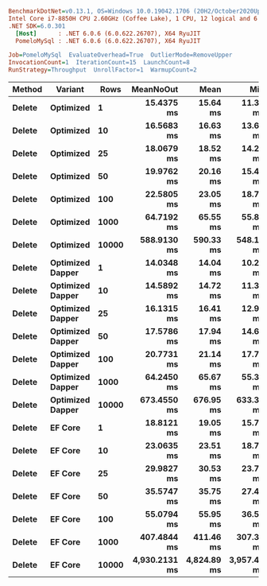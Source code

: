 ``` ini

BenchmarkDotNet=v0.13.1, OS=Windows 10.0.19042.1706 (20H2/October2020Update)
Intel Core i7-8850H CPU 2.60GHz (Coffee Lake), 1 CPU, 12 logical and 6 physical cores
.NET SDK=6.0.301
  [Host]      : .NET 6.0.6 (6.0.622.26707), X64 RyuJIT
  PomeloMySql : .NET 6.0.6 (6.0.622.26707), X64 RyuJIT

Job=PomeloMySql  EvaluateOverhead=True  OutlierMode=RemoveUpper  
InvocationCount=1  IterationCount=15  LaunchCount=8  
RunStrategy=Throughput  UnrollFactor=1  WarmupCount=2  

```
|      Method |         Variant |  Rows |     MeanNoOut |        Mean |         Min |          Q1 |      Median |          Q3 |         Max |
|------------ |---------------- |------ |--------------:|------------:|------------:|------------:|------------:|------------:|------------:|
| **Delete** |       **Optimized** |     **1** |    **15.4375 ms** |    **15.64 ms** |    **11.32 ms** |    **14.57 ms** |    **15.35 ms** |    **16.60 ms** |    **22.04 ms** |
| **Delete** |       **Optimized** |    **10** |    **16.5683 ms** |    **16.63 ms** |    **13.63 ms** |    **15.64 ms** |    **16.56 ms** |    **17.55 ms** |    **20.95 ms** |
| **Delete** |       **Optimized** |    **25** |    **18.0679 ms** |    **18.52 ms** |    **14.23 ms** |    **16.93 ms** |    **17.87 ms** |    **19.54 ms** |    **29.36 ms** |
| **Delete** |       **Optimized** |    **50** |    **19.9762 ms** |    **20.16 ms** |    **15.47 ms** |    **19.11 ms** |    **19.77 ms** |    **21.36 ms** |    **27.49 ms** |
| **Delete** |       **Optimized** |   **100** |    **22.5805 ms** |    **23.05 ms** |    **18.73 ms** |    **21.15 ms** |    **22.51 ms** |    **24.02 ms** |    **33.78 ms** |
| **Delete** |       **Optimized** |  **1000** |    **64.7192 ms** |    **65.55 ms** |    **55.88 ms** |    **61.48 ms** |    **64.59 ms** |    **68.39 ms** |    **93.46 ms** |
| **Delete** |       **Optimized** | **10000** |   **588.9130 ms** |   **590.33 ms** |   **548.19 ms** |   **576.25 ms** |   **587.93 ms** |   **601.69 ms** |   **645.20 ms** |
| **Delete** | **Optimized Dapper** |     **1** |    **14.0348 ms** |    **14.04 ms** |    **10.22 ms** |    **13.15 ms** |    **14.01 ms** |    **14.75 ms** |    **17.77 ms** |
| **Delete** | **Optimized Dapper** |    **10** |    **14.5892 ms** |    **14.72 ms** |    **11.38 ms** |    **13.74 ms** |    **14.50 ms** |    **15.53 ms** |    **19.92 ms** |
| **Delete** | **Optimized Dapper** |    **25** |    **16.1315 ms** |    **16.41 ms** |    **12.96 ms** |    **15.04 ms** |    **16.12 ms** |    **17.40 ms** |    **21.57 ms** |
| **Delete** | **Optimized Dapper** |    **50** |    **17.5786 ms** |    **17.94 ms** |    **14.67 ms** |    **16.91 ms** |    **17.47 ms** |    **18.58 ms** |    **24.48 ms** |
| **Delete** | **Optimized Dapper** |   **100** |    **20.7731 ms** |    **21.14 ms** |    **17.70 ms** |    **19.69 ms** |    **20.75 ms** |    **21.98 ms** |    **27.69 ms** |
| **Delete** | **Optimized Dapper** |  **1000** |    **64.2450 ms** |    **65.67 ms** |    **55.33 ms** |    **61.02 ms** |    **63.78 ms** |    **69.36 ms** |    **89.78 ms** |
| **Delete** | **Optimized Dapper** | **10000** |   **673.4550 ms** |   **676.95 ms** |   **633.39 ms** |   **661.86 ms** |   **672.94 ms** |   **687.85 ms** |   **783.02 ms** |
| **Delete** |          **EF Core** |     **1** |    **18.8121 ms** |    **19.05 ms** |    **15.78 ms** |    **17.89 ms** |    **18.71 ms** |    **19.92 ms** |    **23.93 ms** |
| **Delete** |          **EF Core** |    **10** |    **23.0635 ms** |    **23.51 ms** |    **18.73 ms** |    **21.68 ms** |    **23.06 ms** |    **24.81 ms** |    **33.36 ms** |
| **Delete** |          **EF Core** |    **25** |    **29.9827 ms** |    **30.53 ms** |    **23.74 ms** |    **28.02 ms** |    **29.95 ms** |    **31.97 ms** |    **45.92 ms** |
| **Delete** |          **EF Core** |    **50** |    **35.5747 ms** |    **35.75 ms** |    **27.41 ms** |    **33.41 ms** |    **35.56 ms** |    **38.16 ms** |    **47.94 ms** |
| **Delete** |          **EF Core** |   **100** |    **55.0794 ms** |    **55.95 ms** |    **36.56 ms** |    **50.31 ms** |    **54.06 ms** |    **61.02 ms** |    **79.41 ms** |
| **Delete** |          **EF Core** |  **1000** |   **407.4844 ms** |   **411.46 ms** |   **307.31 ms** |   **382.49 ms** |   **405.48 ms** |   **437.04 ms** |   **577.81 ms** |
| **Delete** |          **EF Core** | **10000** | **4,930.2131 ms** | **4,824.89 ms** | **3,957.44 ms** | **4,474.03 ms** | **4,967.10 ms** | **5,123.21 ms** | **5,523.38 ms** |
